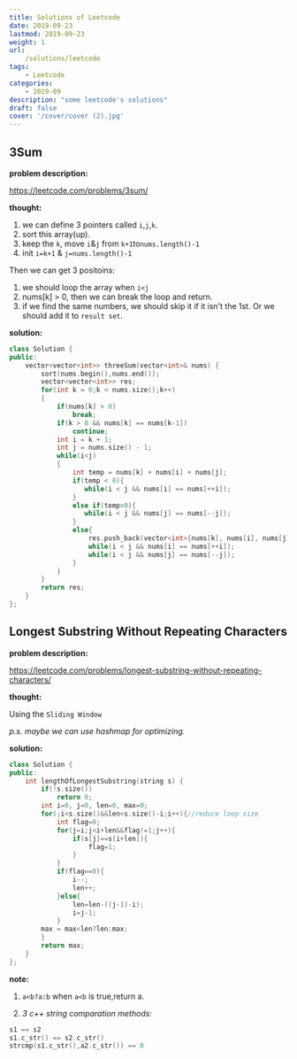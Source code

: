 ```yaml
---
title: Solutions of Leetcode
date: 2019-09-23
lastmod: 2019-09-23
weight: 1
url:
    /solutions/leetcode
tags:
    - Leetcode
categories:
    - 2019-09
description: "some leetcode's solutions"
draft: false
cover: '/cover/cover (2).jpg'
---
```


## 3Sum

__problem description:__

<https://leetcode.com/problems/3sum/>

__thought:__

1. we can define 3 pointers called `i`,`j`,`k`.
2. sort this array(up).
3. keep the `k`, move `i`&`j` from `k+1`to`nums.length()-1`
4. init `i=k+1` & `j=nums.length()-1`

Then we can get 3 positoins:

1. we should loop the array when `i<j`
2. nums[k] > 0, then we can break the loop and return.
3. if we find the same numbers, we should skip it if it isn't the 1st. Or we should add it to `result set`.

__solution:__

```c++
class Solution {
public:
    vector<vector<int>> threeSum(vector<int>& nums) {
        sort(nums.begin(),nums.end());
        vector<vector<int>> res;
        for(int k = 0;k < nums.size();k++)
        {
            if(nums[k] > 0)
                break;
            if(k > 0 && nums[k] == nums[k-1])
                continue;
            int i = k + 1;
            int j = nums.size() - 1;
            while(i<j)
            {
                int temp = nums[k] + nums[i] + nums[j];
                if(temp < 0){
                   while(i < j && nums[i] == nums[++i]);
                }
                else if(temp>0){
                   while(i < j && nums[j] == nums[--j]);
                }
                else{
                    res.push_back(vector<int>{nums[k], nums[i], nums[j]});
                    while(i < j && nums[i] == nums[++i]);
                    while(i < j && nums[j] == nums[--j]);
                }
            }
        }
        return res;
    }
};
```

## Longest Substring Without Repeating Characters

__problem description:__

<https://leetcode.com/problems/longest-substring-without-repeating-characters/>

__thought:__

Using the `Sliding Window`

_p.s. maybe we can use hashmap for optimizing._

__solution:__

```c++
class Solution {
public:
    int lengthOfLongestSubstring(string s) {
        if(!s.size())
            return 0;
        int i=0, j=0, len=0, max=0;
        for(;i<s.size()&&len<s.size()-i;i++){//reduce loop size
            int flag=0;
            for(j=i;j<i+len&&flag!=1;j++){
                if(s[j]==s[i+len]){
                    flag=1;
                }
            }
            if(flag==0){
                i--;
                len++;
            }else{
                len=len-((j-1)-i);
                i=j-1;
            }
        max = max<len?len:max;
        }
        return max;
    }
};
```

__note:__

1. `a<b?a:b` when `a<b` is true,return a.

2. _3 c++ string comparation methods:_

```c++
s1 == s2
s1.c_str() == s2.c_str()
strcmp(s1.c_str(),a2.c_str()) == 0
```
